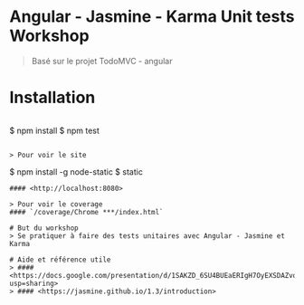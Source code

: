# Angular - Jasmine - Karma Unit tests Workshop
> Basé sur le projet TodoMVC - angular

# Installation
> ```
$ npm install
$ npm test
```

> Pour voir le site
```
$ npm install -g node-static
$ static
```
#### <http://localhost:8080>

> Pour voir le coverage
#### `/coverage/Chrome ***/index.html`

# But du workshop
> Se pratiquer à faire des tests unitaires avec Angular - Jasmine et Karma

# Aide et référence utile
> #### <https://docs.google.com/presentation/d/1SAKZD_6SU4BUEaERIgH7OyEXSDAZvoiplCd9SwZQF04/edit?usp=sharing>
> #### <https://jasmine.github.io/1.3/introduction>






